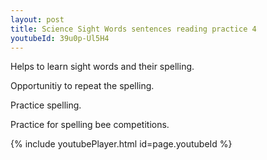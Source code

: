 ```yaml
---
layout: post
title: Science Sight Words sentences reading practice 4
youtubeId: 39u0p-Ul5H4
---
```

 
 
Helps to learn sight words and their spelling.

Opportunitiy to repeat the spelling. 

Practice spelling. 
 
Practice for spelling bee competitions. 
 
{% include youtubePlayer.html id=page.youtubeId %}
 
 
